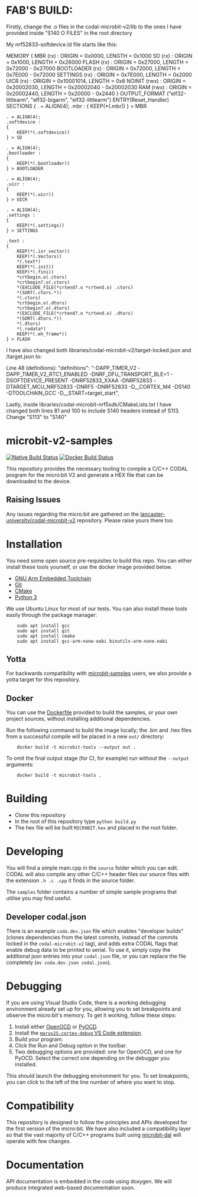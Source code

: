 # FAB'S BUILD:

Firstly, change the .o files in the codal-microbit-v2/lib to the ones I have provided inside "S140 O FILES" in the root directory

My nrf52833-softdevice.ld file starts like this:

MEMORY
{
  MBR (rx) : ORIGIN = 0x0000, LENGTH = 0x1000
  SD (rx) : ORIGIN = 0x1000, LENGTH = 0x26000
  FLASH (rx) : ORIGIN = 0x27000, LENGTH = 0x72000 - 0x27000
  BOOTLOADER (rx) : ORIGIN = 0x72000, LENGTH = 0x7E000 - 0x72000
  SETTINGS (rx) : ORIGIN = 0x7E000, LENGTH = 0x2000
  UICR (rx) : ORIGIN = 0x10001014, LENGTH = 0x8
  NOINIT (rwx) : ORIGIN = 0x20002030, LENGTH = 0x20002040 - 0x20002030
  RAM (rwx) : ORIGIN = 0x20002440, LENGTH = 0x20000 - 0x2440
}
OUTPUT_FORMAT ("elf32-littlearm", "elf32-bigarm", "elf32-littlearm")
ENTRY(Reset_Handler)
SECTIONS
{
    . = ALIGN(4);
    .mbr :
    {
        KEEP(*(.mbr))
    } > MBR

    . = ALIGN(4);
    .softdevice :
    {
        KEEP(*(.softdevice))
    } > SD
    
    . = ALIGN(4);
    .bootloader :
    {
        KEEP(*(.bootloader))
    } > BOOTLOADER

    . = ALIGN(4);
    .uicr :
    {
        KEEP(*(.uicr))
    } > UICR

    . = ALIGN(4);
    .settings :
    {
        KEEP(*(.settings))
    } > SETTINGS
    
    .text :
    {
        KEEP(*(.isr_vector))
        KEEP(*(.Vectors))
        *(.text*)
        KEEP(*(.init))
        KEEP(*(.fini))
        *crtbegin.o(.ctors)
        *crtbegin?.o(.ctors)
        *(EXCLUDE_FILE(*crtend?.o *crtend.o) .ctors)
        *(SORT(.ctors.*))
        *(.ctors)
        *crtbegin.o(.dtors)
        *crtbegin?.o(.dtors)
        *(EXCLUDE_FILE(*crtend?.o *crtend.o) .dtors)
        *(SORT(.dtors.*))
        *(.dtors)
        *(.rodata*)
        KEEP(*(.eh_frame*))
    } > FLASH

I have also changed both libraries/codal-microbit-v2/target-locked.json and /target.json to:

Line 48 (definitions):     "definitions": "-DAPP_TIMER_V2 -DAPP_TIMER_V2_RTC1_ENABLED -DNRF_DFU_TRANSPORT_BLE=1 -DSOFTDEVICE_PRESENT -DNRF52833_XXAA -DNRF52833 -DTARGET_MCU_NRF52833 -DNRF5 -DNRF52833 -D__CORTEX_M4 -DS140 -DTOOLCHAIN_GCC -D__START=target_start",

Lastly, inside libraries/codal-microbit-nrf5sdk/CMakeLists.txt I have changed both lines 81 and 100 to include S140 headers instead of S113. Change "S113" to "S140"



# microbit-v2-samples

[![Native Build Status](https://github.com/lancaster-university/microbit-v2-samples/actions/workflows/build.yml/badge.svg)](https://github.com/lancaster-university/microbit-v2-samples/actions/workflows/build.yml) [![Docker Build Status](https://github.com/lancaster-university/microbit-v2-samples/actions/workflows/docker-image.yml/badge.svg)](https://github.com/lancaster-university/microbit-v2-samples/actions/workflows/docker-image.yml)

This repository provides the necessary tooling to compile a C/C++ CODAL program for the micro:bit V2 and generate a HEX file that can be downloaded to the device.

## Raising Issues
Any issues regarding the micro:bit are gathered on the [lancaster-university/codal-microbit-v2](https://github.com/lancaster-university/codal-microbit-v2) repository. Please raise yours there too.

# Installation
You need some open source pre-requisites to build this repo. You can either install these tools yourself, or use the docker image provided below.

- [GNU Arm Embedded Toolchain](https://developer.arm.com/tools-and-software/open-source-software/developer-tools/gnu-toolchain/gnu-rm/downloads)
- [Git](https://git-scm.com)
- [CMake](https://cmake.org/download/)
- [Python 3](https://www.python.org/downloads/)

We use Ubuntu Linux for most of our tests. You can also install these tools easily through the package manager:

```
    sudo apt install gcc
    sudo apt install git
    sudo apt install cmake
    sudo apt install gcc-arm-none-eabi binutils-arm-none-eabi
```

## Yotta
For backwards compatibility with [microbit-samples](https://github.com/lancaster-university/microbit-samples) users, we also provide a yotta target for this repository.

## Docker
You can use the [Dockerfile](https://github.com/lancaster-university/microbit-v2-samples/blob/master/Dockerfile) provided to build the samples, or your own project sources, without installing additional dependencies.

Run the following command to build the image locally; the .bin and .hex files from a successful compile will be placed in a new `out/` directory:

```
    docker build -t microbit-tools --output out .
```

To omit the final output stage (for CI, for example) run without the `--output` arguments:

```
    docker build -t microbit-tools .
```

# Building
- Clone this repository
- In the root of this repository type `python build.py`
- The hex file will be built `MICROBIT.hex` and placed in the root folder.

# Developing
You will find a simple main.cpp in the `source` folder which you can edit. CODAL will also compile any other C/C++ header files our source files with the extension `.h .c .cpp` it finds in the source folder.

The `samples` folder contains a number of simple sample programs that utilise you may find useful.

## Developer codal.json

There is an example `coda.dev.json` file which enables "developer builds" (clones dependencies from the latest commits, instead of the commits locked in the `codal-microbit-v2` tag), and adds extra CODAL flags that enable debug data to be printed to serial.
To use it, simply copy the additional json entries into your `codal.json` file, or you can replace the file completely (`mv coda.dev.json codal.json`).

# Debugging
If you are using Visual Studio Code, there is a working debugging environment already set up for you, allowing you to set breakpoints and observe the micro:bit's memory. To get it working, follow these steps:

1. Install either [OpenOCD](http://openocd.org) or [PyOCD](https://github.com/pyocd/pyOCD).
2. Install the [`marus25.cortex-debug` VS Code extension](https://marketplace.visualstudio.com/items?itemName=marus25.cortex-debug).
3. Build your program.
4. Click the Run and Debug option in the toolbar.
5. Two debugging options are provided: one for OpenOCD, and one for PyOCD. Select the correct one depending on the debugger you installed.

This should launch the debugging environment for you. To set breakpoints, you can click to the left of the line number of where you want to stop.

# Compatibility
This repository is designed to follow the principles and APIs developed for the first version of the micro:bit. We have also included a compatibility layer so that the vast majority of C/C++ programs built using [microbit-dal](https://www.github.com/lancaster-university/microbit-dal) will operate with few changes.

# Documentation
API documentation is embedded in the code using doxygen. We will produce integrated web-based documentation soon.
